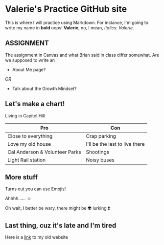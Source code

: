 # Valerie's Practice GitHub site

This is where I will practice using Markdown.  For instance, I'm going to write my name in **bold** oops! ~~**Valerie**~~, no, I mean, *italics: Valerie*.

## ASSIGNMENT

The assignment in Canvas and what Brian said in class differ somewhat.  Are we supposed to write an 
- About Me page? 

 *OR*
- Talk about the Growth Mindset?

## Let's make a chart!
Living in Capitol Hill

Pro | Con
-------|--------
Close to everything | Crap parking
Love my old house   | I'll be the last to live there
Cal Anderson & Volunteer Parks | Shootings
Light Rail station | Noisy buses

## More stuff
Turns out you can use Emojis!

Ahhhh...... :relaxed:

Oh wait, I better be wary, there might be :alien: lurking :exclamation::exclamation:

## Last thing, cuz it's late and I'm tired
Here is a [link](https://www.moseleytax.com/) to my old website 







